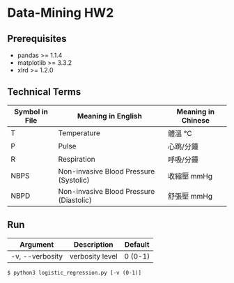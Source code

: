 # Data-Mining HW2



## Prerequisites
* pandas >= 1.1.4
* matplotlib >= 3.3.2
* xlrd >= 1.2.0



## Technical Terms
|Symbol in File|Meaning in English|Meaning in Chinese|
|---|---|---|
|T|Temperature|體溫 °C|
|P|Pulse|心跳/分鐘|
|R|Respiration|呼吸/分鐘|
|NBPS|Non-invasive Blood Pressure (Systolic)|收縮壓 mmHg|
|NBPD|Non-invasive Blood Pressure (Diastolic)|舒張壓 mmHg|



## Run  
|Argument|Description|Default|
|---|---|---|
|-v, --verbosity|verbosity level|0 (0-1)|  
```shell script
$ python3 logistic_regression.py [-v (0-1)]
```
